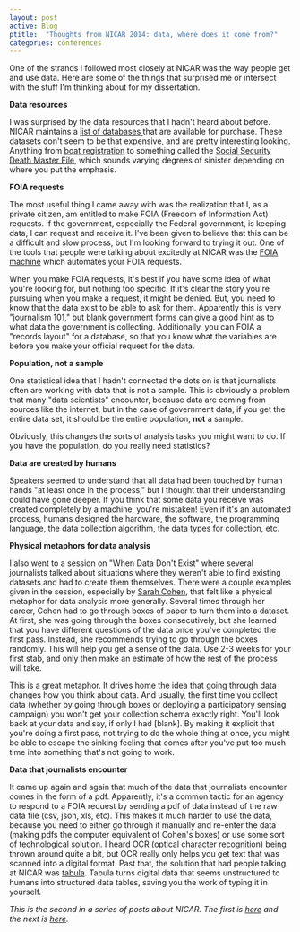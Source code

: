 ```yaml
---
layout: post
active: Blog
ptitle:  "Thoughts from NICAR 2014: data, where does it come from?" 
categories: conferences 
---
```


One of the strands I followed most closely at NICAR was the way people get and use data. Here are some of the things that surprised me or intersect with the stuff I'm thinking about for my dissertation.

<!--more--> 

**Data resources**

I was surprised by the data resources that I hadn't heard about before. NICAR maintains a [list of databases ](http://www.ire.org/nicar/database-library/) that are available for purchase. These datasets don't seem to be that expensive, and are pretty interesting looking. Anything from [boat registration](http://ire.org/nicar/database-library/databases/boat-registration/) to something called the [Social Security Death Master File](http://ire.org/nicar/database-library/databases/social-security-administration-death-master-file/), which sounds varying degrees of sinister depending on where you put the emphasis. 

**FOIA requests**

The most useful thing I came away with was the realization that I, as a private citizen, am entitled to make FOIA (Freedom of Information Act) requests. If the government, especially the Federal government, is keeping data, I can request and receive it. I've been given to believe that this can be a difficult and slow process, but I'm looking forward to trying it out. One of the tools that people were talking about excitedly at NICAR was the [FOIA machine](https://www.foiamachine.org/) which automates your FOIA requests. 

When you make FOIA requests, it's best if you have some idea of what you're looking for, but nothing too specific. If it's clear the story you're pursuing when you make a request, it might be denied. But, you need to know that the data exist to be able to ask for them. Apparently this is very "journalism 101," but blank government forms can give a good hint as to what data the government is collecting. Additionally, you can FOIA a "records layout" for a database, so that you know what the variables are before you make your official request for the data. 

**Population, not a sample**

One statistical idea that I hadn't connected the dots on is that journalists often are working with data that is not a sample. This is obviously a problem that many "data scientists" encounter, because data are coming from sources like the internet, but in the case of government data, if you get the entire data set, it should be the entire population, **not** a sample. 

Obviously, this changes the sorts of analysis tasks you might want to do. If you have the population, do you really need statistics? 

**Data are created by humans**

Speakers seemed to understand that all data had been touched by human hands "at least once in the process," but I thought that their understanding could have gone deeper. If you think that some data you receive was created completely by a machine, you're mistaken! Even if it's an automated process, humans designed the hardware, the software, the programming language, the data collection algorithm, the data types for collection, etc. 


**Physical metaphors for data analysis**

I also went to a session on "When Data Don't Exist" where several journalists talked about situations where they weren't able to find existing datasets and had to create them themselves. There were a couple examples given in the session, especially by [Sarah Cohen](https://twitter.com/sarahcnyt), that felt like a physical metaphor for data analysis more generally. Several times through her career, Cohen had to go through boxes of paper to turn them into a dataset. At first, she was going through the boxes consecutively, but she learned that you have different questions of the data once you've completed the first pass. Instead, she recommends trying to go through the boxes randomly. This will help you get a sense of the data. Use 2-3 weeks for your first stab, and only then make an estimate of how the rest of the process will take. 

This is a great metaphor. It drives home the idea that going through data changes how you think about data. And usually, the first time you collect data (whether by going through boxes or deploying a participatory sensing campaign) you won't get your collection schema exactly right. You'll look back at your data and say, if only I had \[blank\]. By making it explicit that you're doing a first pass, not trying to do the whole thing at once, you might be able to escape the sinking feeling that comes after you've put too much time into something that's not going to work. 

**Data that journalists encounter**

It came up again and again that much of the data that journalists encounter comes in the form of a pdf. Apparently, it's a common tactic for an agency to respond to a FOIA request by sending a pdf of data instead of the raw data file (csv, json, xls, etc). This makes it much harder to use the data, because you need to either go through it manually and re-enter the data (making pdfs the computer equivalent of Cohen's boxes) or use some sort of technological solution. I heard OCR (optical character recognition) being thrown around quite a bit, but OCR really only helps you get text that was scanned into a digital format. Past that, the solution that had people talking at NICAR was [tabula](http://tabula.nerdpower.org/). Tabula turns digital data that seems unstructured to humans into structured data tables, saving you the work of typing it in yourself.

*This is the second in a series of posts about NICAR. The first is [here](http://www.stat.ucla.edu/~amelia.mcnamara/blog/conferences/2014/03/04/NICARthoughtsPt1.html) and the next is [here](http://www.stat.ucla.edu/~amelia.mcnamara/blog/conferences/2014/03/04/NICARthoughtsPt3.html).*



